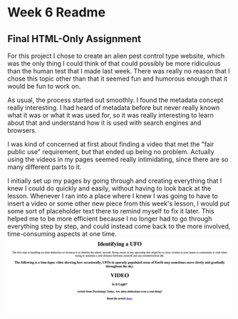 # Week 6 Readme
## Final HTML-Only Assignment

For this project I chose to create an alien pest control type website, which
was the only thing I could think of that could possibly be more ridiculous
than the human test that I made last week. There was really no reason
that I chose this topic other than that it seemed fun and humorous enough
that it would be fun to work on.

As usual, the process started out smoothly. I found the metadata concept really
interesting. I had heard of metadata before but never really known what it was
or what it was used for, so it was really interesting to learn about that and
understand how it is used with search engines and browsers.

I was kind of concerned at first about finding a video that met the "fair public
use" requirement, but that ended up being no problem. Actually using the videos in my pages seemed really intimidating, since there are so many different parts to it.

I initially set up my pages by going through and creating everything that I knew
I could do quickly and easily, without having to look back at the lesson. Whenever I ran into a place where I knew I was going to have to insert a video or some other new piece from this week's lesson, I would put some sort of placeholder text there to remind myself to fix it later. This helped me to be more efficient because I no longer had to go through everything step by step, and could instead come back to the more involved, time-consuming aspects at one time.
![screenshot](https://github.com/egriffin2/341-work/blob/master/HW-6/img:vid/page.png)
